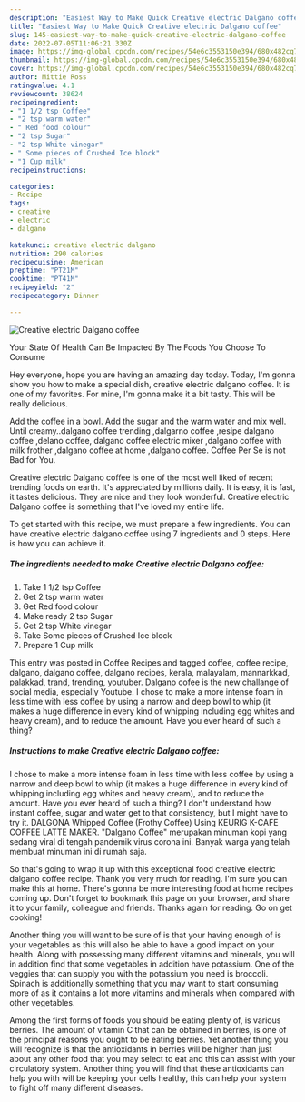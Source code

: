 ```yaml
---
description: "Easiest Way to Make Quick Creative electric Dalgano coffee"
title: "Easiest Way to Make Quick Creative electric Dalgano coffee"
slug: 145-easiest-way-to-make-quick-creative-electric-dalgano-coffee
date: 2022-07-05T11:06:21.330Z
image: https://img-global.cpcdn.com/recipes/54e6c3553150e394/680x482cq70/creative-electric-dalgano-coffee-recipe-main-photo.jpg
thumbnail: https://img-global.cpcdn.com/recipes/54e6c3553150e394/680x482cq70/creative-electric-dalgano-coffee-recipe-main-photo.jpg
cover: https://img-global.cpcdn.com/recipes/54e6c3553150e394/680x482cq70/creative-electric-dalgano-coffee-recipe-main-photo.jpg
author: Mittie Ross
ratingvalue: 4.1
reviewcount: 38624
recipeingredient:
- "1 1/2 tsp Coffee"
- "2 tsp warm water"
- " Red food colour"
- "2 tsp Sugar"
- "2 tsp White vinegar"
- " Some pieces of Crushed Ice block"
- "1 Cup milk"
recipeinstructions:

categories:
- Recipe
tags:
- creative
- electric
- dalgano

katakunci: creative electric dalgano 
nutrition: 290 calories
recipecuisine: American
preptime: "PT21M"
cooktime: "PT41M"
recipeyield: "2"
recipecategory: Dinner

---
```



![Creative electric Dalgano coffee](https://img-global.cpcdn.com/recipes/54e6c3553150e394/680x482cq70/creative-electric-dalgano-coffee-recipe-main-photo.jpg)

Your State Of Health Can Be Impacted By The Foods You Choose To Consume

Hey everyone, hope you are having an amazing day today. Today, I'm gonna show you how to make a special dish, creative electric dalgano coffee. It is one of my favorites. For mine, I'm gonna make it a bit tasty. This will be really delicious.

Add the coffee in a bowl. Add the sugar and the warm water and mix well. Until creamy..dalgano coffee trending ,dalgarno coffee ,resipe dalgano coffee ,delano coffee, dalgano coffee electric mixer ,dalgano coffee with milk frother ,dalgano coffee at home ,dalgano coffee. Coffee Per Se is not Bad for You.

Creative electric Dalgano coffee is one of the most well liked of recent trending foods on earth. It's appreciated by millions daily. It is easy, it is fast, it tastes delicious. They are nice and they look wonderful. Creative electric Dalgano coffee is something that I've loved my entire life.


To get started with this recipe, we must prepare a few ingredients. You can have creative electric dalgano coffee using 7 ingredients and 0 steps. Here is how you can achieve it.

<!--inarticleads1-->

##### The ingredients needed to make Creative electric Dalgano coffee:

1. Take 1 1/2 tsp Coffee
1. Get 2 tsp warm water
1. Get  Red food colour
1. Make ready 2 tsp Sugar
1. Get 2 tsp White vinegar
1. Take  Some pieces of Crushed Ice block
1. Prepare 1 Cup milk


This entry was posted in Coffee Recipes and tagged coffee, coffee recipe, dalgano, dalgano coffee, dalgano recipes, kerala, malayalam, mannarkkad, palakkad, trand, trending, youtuber. Dalgano cofee is the new challange of social media, especially Youtube. I chose to make a more intense foam in less time with less coffee by using a narrow and deep bowl to whip (it makes a huge difference in every kind of whipping including egg whites and heavy cream), and to reduce the amount. Have you ever heard of such a thing? 

<!--inarticleads2-->

##### Instructions to make Creative electric Dalgano coffee:



I chose to make a more intense foam in less time with less coffee by using a narrow and deep bowl to whip (it makes a huge difference in every kind of whipping including egg whites and heavy cream), and to reduce the amount. Have you ever heard of such a thing? I don&#39;t understand how instant coffee, sugar and water get to that consistency, but I might have to try it. DALGONA Whipped Coffee (Frothy Coffee) Using KEURIG K-CAFE COFFEE LATTE MAKER. &#34;Dalgano Coffee&#34; merupakan minuman kopi yang sedang viral di tengah pandemik virus corona ini. Banyak warga yang telah membuat minuman ini di rumah saja. 

So that's going to wrap it up with this exceptional food creative electric dalgano coffee recipe. Thank you very much for reading. I'm sure you can make this at home. There's gonna be more interesting food at home recipes coming up. Don't forget to bookmark this page on your browser, and share it to your family, colleague and friends. Thanks again for reading. Go on get cooking!

Another thing you will want to be sure of is that your having enough of is your vegetables as this will also be able to have a good impact on your health. Along with possessing many different vitamins and minerals, you will in addition find that some vegetables in addition have potassium. One of the veggies that can supply you with the potassium you need is broccoli. Spinach is additionally something that you may want to start consuming more of as it contains a lot more vitamins and minerals when compared with other vegetables.

Among the first forms of foods you should be eating plenty of, is various berries. The amount of vitamin C that can be obtained in berries, is one of the principal reasons you ought to be eating berries. Yet another thing you will recognize is that the antioxidants in berries will be higher than just about any other food that you may select to eat and this can assist with your circulatory system. Another thing you will find that these antioxidants can help you with will be keeping your cells healthy, this can help your system to fight off many different diseases.
